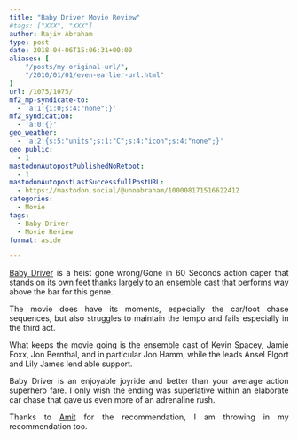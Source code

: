 ```yaml
---
title: "Baby Driver Movie Review"
#tags: ["XXX", "XXX"]
author: Rajiv Abraham
type: post
date: 2018-04-06T15:06:31+00:00
aliases: [
    "/posts/my-original-url/",
    "/2010/01/01/even-earlier-url.html"
]
url: /1075/1075/
mf2_mp-syndicate-to:
  - 'a:1:{i:0;s:4:"none";}'
mf2_syndication:
  - 'a:0:{}'
geo_weather:
  - 'a:2:{s:5:"units";s:1:"C";s:4:"icon";s:4:"none";}'
geo_public:
  - 1
mastodonAutopostPublishedNoRetoot:
  - 1
mastodonAutopostLastSuccessfullPostURL:
  - https://mastodon.social/@unoabraham/100008171516622412
categories:
  - Movie
tags:
  - Baby Driver
  - Movie Review
format: aside

---
```

<p style="text-align: justify;">
  <a href="https://www.imdb.com/title/tt3890160/" target="_blank" rel="noopener">Baby Driver</a> is a heist gone wrong/Gone in 60 Seconds action caper that stands on its own feet thanks largely to an ensemble cast that performs way above the bar for this genre.
</p>

<p style="text-align: justify;">
  The movie does have its moments, especially the car/foot chase sequences, but also struggles to maintain the tempo and fails especially in the third act.
</p>

<p style="text-align: justify;">
  What keeps the movie going is the ensemble cast of Kevin Spacey, Jamie Foxx, Jon Bernthal, and in particular Jon Hamm, while the leads Ansel Elgort and Lily James lend able support.
</p>

<p style="text-align: justify;">
  Baby Driver is an enjoyable joyride and better than your average action superhero fare. I only wish the ending was superlative within an elaborate car chase that gave us even more of an adrenaline rush.
</p>

<p style="text-align: justify;">
  Thanks to <a href="https://www.amitgawande.com/journal/37761/" target="_blank" rel="noopener">Amit</a> for the recommendation, I am throwing in my recommendation too.
</p>